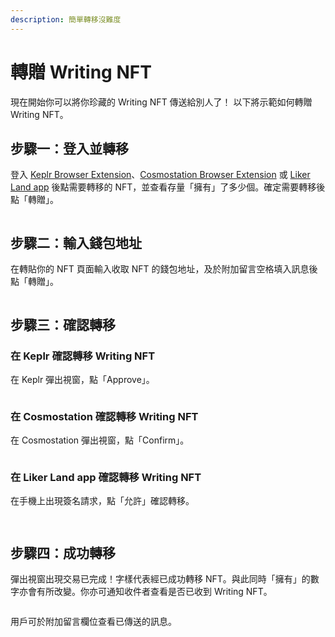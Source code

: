 ```yaml
---
description: 簡單轉移沒難度
---
```


# 轉贈 Writing NFT

現在開始你可以將你珍藏的 Writing NFT 傳送給別人了！ 以下將示範如何轉贈 Writing NFT。

## 步驟一：登入並轉移

登入 [Keplr Browser Extension](../wallet/keplr/)、[Cosmostation Browser Extension](../wallet/cosmostation/) 或 [Liker Land app](../../user-guide/liker-land/download.md) 後點需要轉移的 NFT，並查看存量「擁有」了多少個。確定需要轉移後點「轉贈」。

<figure><img src="../../.gitbook/assets/NFT Transfer 1.png" alt=""><figcaption></figcaption></figure>

## 步驟二：輸入錢包地址

在轉貼你的 NFT 頁面輸入收取 NFT 的錢包地址，及於附加留言空格填入訊息後點「轉贈」。

<figure><img src="../../.gitbook/assets/NFT Transfer 2.png" alt=""><figcaption></figcaption></figure>

## 步驟三：確認轉移

### 在 Keplr 確認轉移 Writing NFT

在 Keplr 彈出視窗，點「Approve」。

<figure><img src="../../.gitbook/assets/NFT Transfer 3.png" alt=""><figcaption></figcaption></figure>

### 在 Cosmostation 確認轉移 Writing NFT

在 Cosmostation 彈出視窗，點「Confirm」。

<figure><img src="../../.gitbook/assets/NFT Transfer 5.png" alt=""><figcaption></figcaption></figure>

### 在 Liker Land app 確認轉移 Writing NFT

在手機上出現簽名請求，點「允許」確認轉移。

<figure><img src="../../.gitbook/assets/NFT Transfer 7.png" alt=""><figcaption></figcaption></figure>

<figure><img src="../../.gitbook/assets/NFT Transfer 6.png" alt=""><figcaption></figcaption></figure>

## 步驟四：成功轉移

彈出視窗出現交易已完成！字樣代表經已成功轉移 NFT。與此同時「擁有」的數字亦會有所改變。你亦可通知收件者查看是否已收到 Writing NFT。

<figure><img src="../../.gitbook/assets/NFT Transfer 4.png" alt=""><figcaption></figcaption></figure>

用戶可於附加留言欄位查看已傳送的訊息。

<figure><img src="../../.gitbook/assets/NFT Transfer 8.png" alt=""><figcaption></figcaption></figure>
